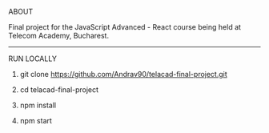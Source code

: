 ABOUT 

Final project for the JavaScript Advanced - React course being held at Telecom Academy, Bucharest.

---

RUN LOCALLY

1. git clone https://github.com/Andrav90/telacad-final-project.git

2. cd telacad-final-project

3. npm install

4. npm start
